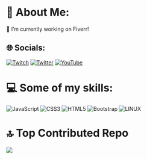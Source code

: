 # 💫 About Me:
🔭 I’m currently working on Fiverr!

## 🌐 Socials:
[![Twitch](https://img.shields.io/badge/Fiverr-%239146FF.svg?logo=Fiverr&logoColor=white)](https://twitch.tv/seriousfreezing) [![Twitter](https://img.shields.io/badge/Twitter-%231DA1F2.svg?logo=Twitter&logoColor=white)](https://twitter.com/@SeriousFreezing) [![YouTube](https://img.shields.io/badge/YouTube-%23FF0000.svg?logo=YouTube&logoColor=white)](https://youtube.com/@seriousfreezing99) 

# 💻 Some of my skills:
![JavaScript](https://img.shields.io/badge/javascript-%23323330.svg?style=for-the-badge&logo=javascript&logoColor=%23F7DF1E) ![CSS3](https://img.shields.io/badge/css3-%231572B6.svg?style=for-the-badge&logo=css3&logoColor=white) ![HTML5](https://img.shields.io/badge/html5-%23E34F26.svg?style=for-the-badge&logo=html5&logoColor=white) ![Bootstrap](https://img.shields.io/badge/bootstrap-%238511FA.svg?style=for-the-badge&logo=bootstrap&logoColor=white) ![LINUX](https://img.shields.io/badge/Linux-FCC624?style=for-the-badge&logo=linux&logoColor=black)

# 🔝 Top Contributed Repo
![](https://github-contributor-stats.vercel.app/api?username=SeriousFreezing&limit=5&theme=dark&combine_all_yearly_contributions=true)
